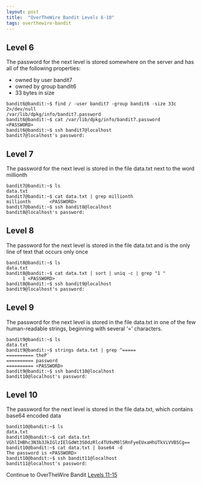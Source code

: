 ```yaml
---
layout: post
title:  "OverTheWire Bandit Levels 6-10"
tags: overthewire-bandit
---
```


## Level 6
The password for the next level is stored somewhere on the server and has all of the following properties:
* owned by user bandit7
* owned by group bandit6
* 33 bytes in size

```
bandit6@bandit:~$ find / -user bandit7 -group bandit6 -size 33c 2>/dev/null
/var/lib/dpkg/info/bandit7.password
bandit6@bandit:~$ cat /var/lib/dpkg/info/bandit7.password
<PASSWORD>
bandit6@bandit:~$ ssh bandit7@localhost
bandit7@localhost's password:
```

## Level 7
The password for the next level is stored in the file data.txt next to the word millionth

```
bandit7@bandit:~$ ls
data.txt
bandit7@bandit:~$ cat data.txt | grep millionth
millionth       <PASSWORD>
bandit7@bandit:~$ ssh bandit8@localhost
bandit8@localhost's password:
```

## Level 8
The password for the next level is stored in the file data.txt and is the only line of text that occurs only once

```
bandit8@bandit:~$ ls
data.txt
bandit8@bandit:~$ cat data.txt | sort | uniq -c | grep "1 "
      1 <PASSWORD>
bandit8@bandit:~$ ssh bandit9@localhost
bandit9@localhost's password:
```

## Level 9
The password for the next level is stored in the file data.txt in one of the few human-readable strings, beginning with several ‘=’ characters.

```
bandit9@bandit:~$ ls
data.txt
bandit9@bandit:~$ strings data.txt | grep ^=====
========== theP`
========== password
========== <PASSWORD>
bandit9@bandit:~$ ssh bandit10@localhost
bandit10@localhost's password:
```

## Level 10
The password for the next level is stored in the file data.txt, which contains base64 encoded data

```
bandit10@bandit:~$ ls
data.txt
bandit10@bandit:~$ cat data.txt
VGhlIHBhc3N3b3JkIGlzIElGdWt3S0dzRlc4TU9xM0lSRnFyeEUxaHhUTkViVVBSCg==
bandit10@bandit:~$ cat data.txt | base64 -d
The password is <PASSWORD>
bandit10@bandit:~$ ssh bandit11@localhost
bandit11@localhost's password:
```

Continue to OverTheWire Bandit [Levels 11-15](https://scottctaylor12.github.io/otw-bandit11-15.html)
